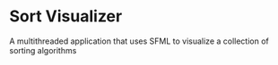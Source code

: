 # Sort Visualizer

A multithreaded application that uses SFML to visualize a collection of sorting algorithms